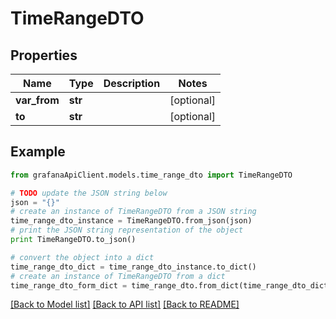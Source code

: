 # TimeRangeDTO


## Properties
Name | Type | Description | Notes
------------ | ------------- | ------------- | -------------
**var_from** | **str** |  | [optional] 
**to** | **str** |  | [optional] 

## Example

```python
from grafanaApiClient.models.time_range_dto import TimeRangeDTO

# TODO update the JSON string below
json = "{}"
# create an instance of TimeRangeDTO from a JSON string
time_range_dto_instance = TimeRangeDTO.from_json(json)
# print the JSON string representation of the object
print TimeRangeDTO.to_json()

# convert the object into a dict
time_range_dto_dict = time_range_dto_instance.to_dict()
# create an instance of TimeRangeDTO from a dict
time_range_dto_form_dict = time_range_dto.from_dict(time_range_dto_dict)
```
[[Back to Model list]](../README.md#documentation-for-models) [[Back to API list]](../README.md#documentation-for-api-endpoints) [[Back to README]](../README.md)


